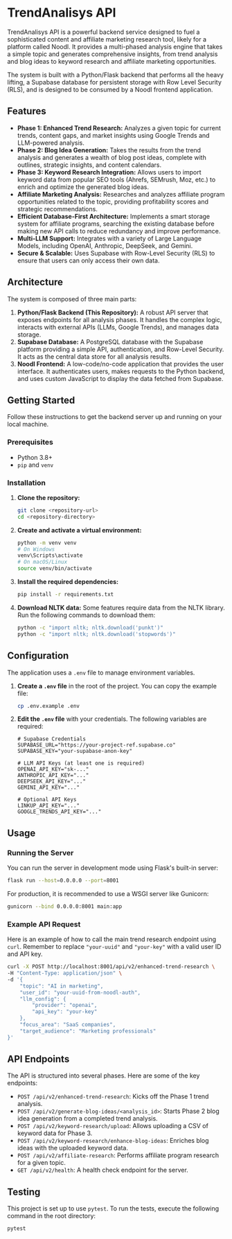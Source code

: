# TrendAnalisys API

TrendAnalisys API is a powerful backend service designed to fuel a sophisticated content and affiliate marketing research tool, likely for a platform called Noodl. It provides a multi-phased analysis engine that takes a simple topic and generates comprehensive insights, from trend analysis and blog ideas to keyword research and affiliate marketing opportunities.

The system is built with a Python/Flask backend that performs all the heavy lifting, a Supabase database for persistent storage with Row Level Security (RLS), and is designed to be consumed by a Noodl frontend application.

## Features

-   **Phase 1: Enhanced Trend Research:** Analyzes a given topic for current trends, content gaps, and market insights using Google Trends and LLM-powered analysis.
-   **Phase 2: Blog Idea Generation:** Takes the results from the trend analysis and generates a wealth of blog post ideas, complete with outlines, strategic insights, and content calendars.
-   **Phase 3: Keyword Research Integration:** Allows users to import keyword data from popular SEO tools (Ahrefs, SEMrush, Moz, etc.) to enrich and optimize the generated blog ideas.
-   **Affiliate Marketing Analysis:** Researches and analyzes affiliate program opportunities related to the topic, providing profitability scores and strategic recommendations.
-   **Efficient Database-First Architecture:** Implements a smart storage system for affiliate programs, searching the existing database before making new API calls to reduce redundancy and improve performance.
-   **Multi-LLM Support:** Integrates with a variety of Large Language Models, including OpenAI, Anthropic, DeepSeek, and Gemini.
-   **Secure & Scalable:** Uses Supabase with Row-Level Security (RLS) to ensure that users can only access their own data.

## Architecture

The system is composed of three main parts:

1.  **Python/Flask Backend (This Repository):** A robust API server that exposes endpoints for all analysis phases. It handles the complex logic, interacts with external APIs (LLMs, Google Trends), and manages data storage.
2.  **Supabase Database:** A PostgreSQL database with the Supabase platform providing a simple API, authentication, and Row-Level Security. It acts as the central data store for all analysis results.
3.  **Noodl Frontend:** A low-code/no-code application that provides the user interface. It authenticates users, makes requests to the Python backend, and uses custom JavaScript to display the data fetched from Supabase.

## Getting Started

Follow these instructions to get the backend server up and running on your local machine.

### Prerequisites

-   Python 3.8+
-   `pip` and `venv`

### Installation

1.  **Clone the repository:**
    ```bash
    git clone <repository-url>
    cd <repository-directory>
    ```

2.  **Create and activate a virtual environment:**
    ```bash
    python -m venv venv
    # On Windows
    venv\Scripts\activate
    # On macOS/Linux
    source venv/bin/activate
    ```

3.  **Install the required dependencies:**
    ```bash
    pip install -r requirements.txt
    ```

4.  **Download NLTK data:**
    Some features require data from the NLTK library. Run the following commands to download them:
    ```bash
    python -c "import nltk; nltk.download('punkt')"
    python -c "import nltk; nltk.download('stopwords')"
    ```

## Configuration

The application uses a `.env` file to manage environment variables.

1.  **Create a `.env` file** in the root of the project. You can copy the example file:
    ```bash
    cp .env.example .env
    ```

2.  **Edit the `.env` file** with your credentials. The following variables are required:

    ```dotenv
    # Supabase Credentials
    SUPABASE_URL="https://your-project-ref.supabase.co"
    SUPABASE_KEY="your-supabase-anon-key"

    # LLM API Keys (at least one is required)
    OPENAI_API_KEY="sk-..."
    ANTHROPIC_API_KEY="..."
    DEEPSEEK_API_KEY="..."
    GEMINI_API_KEY="..."

    # Optional API Keys
    LINKUP_API_KEY="..."
    GOOGLE_TRENDS_API_KEY="..."
    ```

## Usage

### Running the Server

You can run the server in development mode using Flask's built-in server:

```bash
flask run --host=0.0.0.0 --port=8001
```

For production, it is recommended to use a WSGI server like Gunicorn:

```bash
gunicorn --bind 0.0.0.0:8001 main:app
```

### Example API Request

Here is an example of how to call the main trend research endpoint using `curl`. Remember to replace `"your-uuid"` and `"your-key"` with a valid user ID and API key.

```bash
curl -X POST http://localhost:8001/api/v2/enhanced-trend-research \
-H "Content-Type: application/json" \
-d '{
    "topic": "AI in marketing",
    "user_id": "your-uuid-from-noodl-auth",
    "llm_config": {
        "provider": "openai",
        "api_key": "your-key"
    },
    "focus_area": "SaaS companies",
    "target_audience": "Marketing professionals"
}'
```

## API Endpoints

The API is structured into several phases. Here are some of the key endpoints:

-   `POST /api/v2/enhanced-trend-research`: Kicks off the Phase 1 trend analysis.
-   `POST /api/v2/generate-blog-ideas/<analysis_id>`: Starts Phase 2 blog idea generation from a completed trend analysis.
-   `POST /api/v2/keyword-research/upload`: Allows uploading a CSV of keyword data for Phase 3.
-   `POST /api/v2/keyword-research/enhance-blog-ideas`: Enriches blog ideas with the uploaded keyword data.
-   `POST /api/v2/affiliate-research`: Performs affiliate program research for a given topic.
-   `GET /api/v2/health`: A health check endpoint for the server.

## Testing

This project is set up to use `pytest`. To run the tests, execute the following command in the root directory:

```bash
pytest
```

